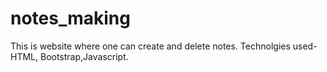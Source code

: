 # notes_making
This is website where one can create and delete notes. Technolgies used-HTML, Bootstrap,Javascript.
